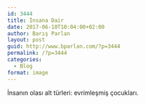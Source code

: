 ```yaml
---
id: 3444
title: İnsana Dair
date: 2017-06-10T10:04:00+02:00
author: Barış Parlan
layout: post
guid: http://www.bparlan.com/?p=3444
permalink: /?p=3444
categories:
  - Blog
format: image
---
```

<div class="ttr_start">
</div>

İnsanın olası alt türleri: evrimleşmiş çocukları.

<div class="ttr_end">
</div>